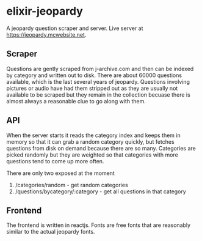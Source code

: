 # elixir-jeopardy
A jeopardy question scraper and server.  Live server at https://jeopardy.mcwebsite.net.

## Scraper

Questions are gently scraped from j-archive.com and then can be indexed by category and written out to disk.  There are about 60000 questions available, which is the last several years of jeopardy.  Questions involving pictures or audio have had them stripped out as they are usually not available to be scraped but they remain in the collection becuase there is almost always a reasonable clue to go along with them.

## API

When the server starts it reads the category index and keeps them in memory so that it can grab a random category quickly, but fetches questions from disk on demand because there are so many.  Categories are picked randomly but they are weighted so that categories with more questions tend to come up more often.

There are only two exposed at the moment

1. /categories/random - get random categories
2. /questions/bycategory/:category - get all questions in that category

## Frontend

The frontend is written in reactjs.  Fonts are free fonts that are reasonably similar to the actual jeopardy fonts.
